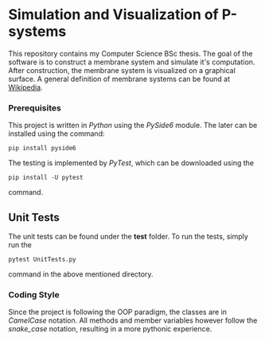 # Simulation and Visualization of P-systems

This repository contains my Computer Science BSc thesis. The goal of the software is to construct a membrane system and simulate it's computation. After construction, the membrane system is visualized on a graphical surface. A general definition of membrane systems can be found at [Wikipedia](https://en.wikipedia.org/wiki/P_system).

### Prerequisites

This project is written in *Python* using the *PySide6* module.
The later can be installed using the command:

```
pip install pyside6
```
The testing is implemented by *PyTest*, which can be downloaded using the

```
pip install -U pytest
```
command. 

## Unit Tests

The unit tests can be found under the **test** folder. To run the tests, simply run the
```
pytest UnitTests.py
```

command in the above mentioned directory.

### Coding Style

Since the project is following the OOP paradigm, the classes are in *CamelCase* notation. All methods and member variables however follow the *snake_case* notation, resulting in a more pythonic experience.

